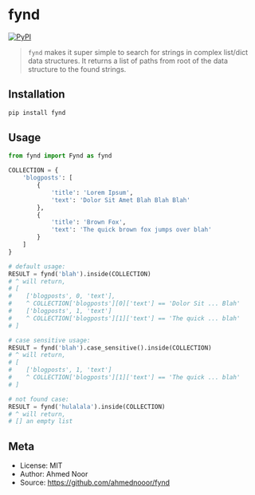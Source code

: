 # fynd

[![PyPI](https://img.shields.io/pypi/v/nine.svg)](https://pypi.org/project/fynd/)

> `fynd` makes it super simple to search for strings in complex list/dict data structures.
> It returns a list of paths from root of the data structure to the found strings.

## Installation
```sh
pip install fynd
```

## Usage
```python
from fynd import Fynd as fynd

COLLECTION = {
    'blogposts': [
        {
            'title': 'Lorem Ipsum',
            'text': 'Dolor Sit Amet Blah Blah Blah'
        },
        {
            'title': 'Brown Fox',
            'text': 'The quick brown fox jumps over blah'
        }
    ]
}

# default usage:
RESULT = fynd('blah').inside(COLLECTION)
# ^ will return,
# [
#    ['blogposts', 0, 'text'], 
#    ^ COLLECTION['blogposts'][0]['text'] == 'Dolor Sit ... Blah'
#    ['blogposts', 1, 'text']
#    ^ COLLECTION['blogposts'][1]['text'] == 'The quick ... blah'
# ]

# case sensitive usage:
RESULT = fynd('blah').case_sensitive().inside(COLLECTION)
# ^ will return,
# [
#    ['blogposts', 1, 'text']
#    ^ COLLECTION['blogposts'][1]['text'] == 'The quick ... blah'
# ]

# not found case:
RESULT = fynd('hulalala').inside(COLLECTION)
# ^ will return,
# [] an empty list
```

## Meta
- License: MIT
- Author: Ahmed Noor
- Source: https://github.com/ahmednooor/fynd
